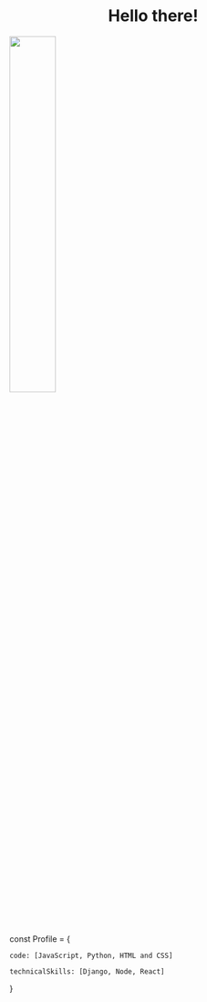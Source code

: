 <h1 align="center">Hello there!</h1>

<img src="https://i.pinimg.com/564x/2f/e4/e6/2fe4e62f6fcf631c9b7cd389a38be350.jpg" width = 40%>


<p>const Profile = {
    
    code: [JavaScript, Python, HTML and CSS]
    
    technicalSkills: [Django, Node, React]
}
</p> 
